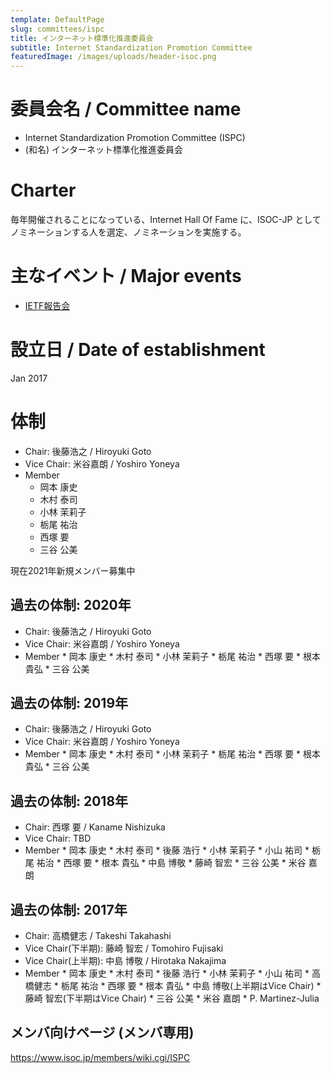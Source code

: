 ```yaml
---
template: DefaultPage
slug: committees/ispc
title: インターネット標準化推進委員会
subtitle: Internet Standardization Promotion Committee
featuredImage: /images/uploads/header-isoc.png
---
```


# 委員会名 / Committee name

- Internet Standardization Promotion Committee (ISPC)
- (和名) インターネット標準化推進委員会

# Charter

毎年開催されることになっている、Internet Hall Of Fame に、ISOC-JP としてノミネーションする人を選定、ノミネーションを実施する。

# 主なイベント / Major events

* [IETF報告会](/activities/ietf_updates/)

# 設立日 / Date of establishment

Jan 2017

# 体制

* Chair: 後藤浩之 / Hiroyuki Goto
* Vice Chair: 米谷嘉朗 / Yoshiro Yoneya
* Member
  * 岡本 康史
  * 木村 泰司
  * 小林 茉莉子
  * 栃尾 祐治
  * 西塚 要
  * 三谷 公美

現在2021年新規メンバー募集中

## 過去の体制: 2020年
*  Chair: 後藤浩之 / Hiroyuki Goto
*  Vice Chair: 米谷嘉朗 / Yoshiro Yoneya
*  Member
       *  岡本 康史
       *  木村 泰司
       *  小林 茉莉子
       *  栃尾 祐治
       *  西塚 要
       *  根本 貴弘
       *  三谷 公美

## 過去の体制: 2019年
*  Chair: 後藤浩之 / Hiroyuki Goto
*  Vice Chair: 米谷嘉朗 / Yoshiro Yoneya
*  Member
       *  岡本 康史
       *  木村 泰司
       *  小林 茉莉子
       *  栃尾 祐治
       *  西塚 要
       *  根本 貴弘
       *  三谷 公美

## 過去の体制: 2018年
* Chair: 西塚 要 / Kaname Nishizuka
* Vice Chair: TBD
* Member
       *  岡本 康史
       *  木村 泰司
       *  後藤 浩行
       *  小林 茉莉子
       *  小山 祐司
       *  栃尾 祐治
       *  西塚 要
       *  根本 貴弘
       *  中島 博敬
       *  藤崎 智宏
       *  三谷 公美
       *  米谷 嘉朗

## 過去の体制: 2017年
* Chair: 高橋健志 / Takeshi Takahashi
* Vice Chair(下半期): 藤崎 智宏 / Tomohiro Fujisaki
* Vice Chair(上半期): 中島 博敬 / Hirotaka Nakajima
* Member
       *  岡本 康史
       *  木村 泰司
       *  後藤 浩行
       *  小林 茉莉子
       *  小山 祐司
       *  高橋健志
       *  栃尾 祐治
       *  西塚 要
       *  根本 貴弘
       *  中島 博敬(上半期はVice Chair)
       *  藤崎 智宏(下半期はVice Chair)
       *  三谷 公美
       *  米谷 嘉朗
       *  P. Martinez-Julia


## メンバ向けページ (メンバ専用)

https://www.isoc.jp/members/wiki.cgi/ISPC

